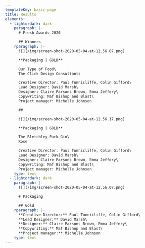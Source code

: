 ```yaml
---
templateKey: basic-page
title: Results
elements:
  - lightordark: dark
    paragraph: |-
      # Fresh Awards 2020

      ## Winners
    rparagraph: |-
      ![](/img/screen-shot-2020-05-04-at-12.56.07.png)

      **Packaging | GOLD**

      Our Type of Food\
      The Click Design Consultants

      Creative Director: Paul Tunnicliffe, Colin Gifford\
      Lead Designer: David Marsh\
      Designer: Claire Parsons Brown, Emma Jeffery\
      Copywriting: Maf Bishop and Blast\
      Project manager: Michelle Johnson

      ## 

      ![](/img/screen-shot-2020-05-04-at-12.56.17.png)

      **Packaging | GOLD**

      The Bletchley Park Gin\
      Rose

      Creative Director: Paul Tunnicliffe, Colin Gifford\
      Lead Designer: David Marsh\
      Designer: Claire Parsons Brown, Emma Jeffery\
      Copywriting: Maf Bishop and Blast\
      Project manager: Michelle Johnson
    type: text
  - lightordark: dark
    paragraph: |-
      ![](/img/screen-shot-2020-05-04-at-12.56.07.png)

      # Packaging

      ## Gold
    rparagraph: |-
      **Creative Director:** Paul Tunnicliffe, Colin Gifford\
      **Lead Designer:** David Marsh\
      **Designer:** Claire Parsons Brown, Emma Jeffery\
      **Copywriting:** Maf Bishop and Blast\
      **Project manager:** Michelle Johnson
    type: text
---
```


